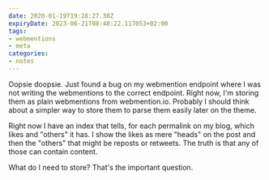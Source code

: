 ```yaml
---
date: 2020-01-19T19:28:27.38Z
expiryDate: 2023-06-21T08:48:22.117053+02:00
tags:
- webmentions
- meta
categories:
- notes
---
```


Oopsie doopsie. Just found a bug on my webmention endpoint where I was not writing the webmentions to the correct endpoint. Right now, I'm storing them as plain webmentions from webmention.io. Probably I should think about a simpler way to store them to parse them easily later on the theme.

Right now I have an index that tells, for each permalink on my blog, which likes and "others" it has. I show the likes as mere "heads" on the post and then the "others" that might be reposts or retweets. The truth is that any of those can contain content.

What do I need to store? That's the important question.
